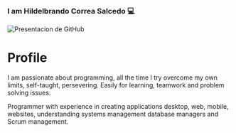 ### I am Hildelbrando Correa Salcedo 💻
![Presentacion de GitHub](https://user-images.githubusercontent.com/63067085/229164956-74f02bb4-2a70-4005-bd2f-9610e72f7ce8.gif)

# Profile

I am passionate about programming, all the time I try overcome my own limits, self-taught, persevering. Easily for learning, teamwork and problem solving issues.

Programmer with experience in creating applications desktop, web, mobile, websites, understanding systems management database managers and Scrum management.

